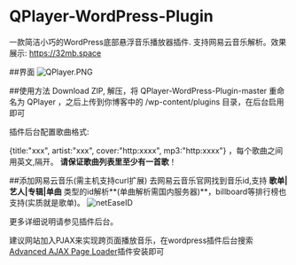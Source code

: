 # QPlayer-WordPress-Plugin
一款简洁小巧的WordPress底部悬浮音乐播放器插件. 支持网易云音乐解析。效果展示: https://32mb.space

##界面
![QPlayer.PNG][1]

##使用方法
Download ZIP, 解压，将 QPlayer-WordPress-Plugin-master 重命名为 QPlayer ，之后上传到你博客中的 /wp-content/plugins 目录，在后台启用即可

插件后台配置歌曲格式: 

{title:"xxx", artist:"xxx", cover:"http:xxxx", mp3:"http:xxxx"} ，每个歌曲之间用英文,隔开。
**请保证歌曲列表里至少有一首歌**！

##添加网易云音乐(需主机支持curl扩展)
去网易云音乐官网找到音乐id,支持 **歌单|艺人|专辑|单曲** 类型的id解析**(单曲解析需国内服务器)**，billboard等排行榜也支持(实质就是歌单)。
![netEaseID][2]

更多详细说明请参见插件后台。

建议网站加入PJAX来实现跨页面播放音乐，在wordpress插件后台搜索[Advanced AJAX Page Loader][3]插件安装即可




 [1]: https://32mb.space/usr/uploads/2016/08/858331127.png
 [2]: https://32mb.space/usr/uploads/2016/09/585694551.png
 [3]: https://wordpress.org/plugins/advanced-ajax-page-loader/

